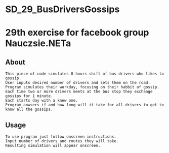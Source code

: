 # 	SD_29_BusDriversGossips
# 29th exercise for facebook group Nauczsie.NETa

## About
```
This piece of code simulates 8 hours shift of bus drivers who likes to gossip.
User inputs desired number of drivers and sets them on the road.
Program simulates their workday, focusing on their habbit of gossip.
Each time two or more drivers meets at the bus stop they exchange gossips for 1 minute.
Each starts day with a knew one.
Program anwsers if and how long will it take for all drivers to get to know all the gossips.
```
## Usage
```
To use program just follow onscreen instructions.
Input number of drivers and routes they will take.
Resulting simulation will appear onscreen.
```



